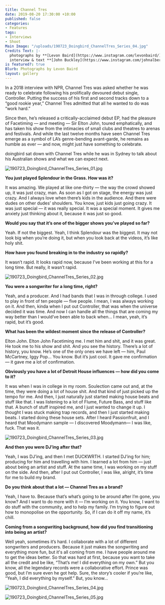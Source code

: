 ```yaml
---
title: Channel Tres
date: 2019-08-20 17:30:00 +10:00
published: false
categories:
- Features
tags:
- Interviews
- Shoot
Main Image: "/uploads/190723_Doingbird_ChannelTres_Series_04.jpg"
Credits Text: |-
  photographs by **[Levon Baird](https://www.instagram.com/levonbaird/)**
  interview & text **[John Buckley](https://www.instagram.com/johnalbertbuckley/)**
is featured?: true
Blurb: Photographs by Levon Baird
layout: gallery
---
```


In a 2018 interview with NPR, Channel Tres was asked whether he was ready to celebrate following his prolifically devoured debut single, Controller. Putting the success of his first and second tracks down to a “good rookie year,” Channel Tres admitted that all he wanted to do was “work hard.”

Since then, he’s released a critically-acclaimed debut EP, had the pleasure of Facetiming — and meeting — Sir Elton John, toured emphatically, and has taken his show from the intimacies of small clubs and theatres to arenas and festivals. And while the last twelve months have seen Channel Tres emerge as a symbol of LA’s genre-bending avant-garde, he remains as humble as ever — and now, might just have something to celebrate. 

doingbird sat down with Channel Tres while he was in Sydney to talk about his Australian shows and what we can expect next.

![190723_Doingbird_ChannelTres_Series_01.jpg](/uploads/190723_Doingbird_ChannelTres_Series_01.jpg)

**You just played Splendour in the Grass. How was it?**

It was amazing. We played at like one-thirty — the way the crowd showed up, it was just crazy, man. As soon as I got on stage, the energy was just crazy. And I always love when there’s kids in the audience. And there were dudes on other dudes’ shoulders. You know, just kids just going crazy. It was just special — it was really special. It was a special moment. It gives me anxiety just thinking about it, because it was just so good. 

**Would you say that it’s one of the bigger shows you’ve played so far?**

Yeah. If not the biggest. Yeah, I think Splendour was the biggest. It may not look big when you’re doing it, but when you look back at the videos, it’s like holy shit. 

**How have you found breaking in to the industry so rapidly?**

It wasn’t rapid. It looks rapid now, because I’ve been working at this for a long time. But really, it wasn’t rapid. 


![190723_Doingbird_ChannelTres_Series_02.jpg](/uploads/190723_Doingbird_ChannelTres_Series_02.jpg)

**You were a songwriter for a long time, right?**

Yeah, and a producer. And I had bands that I was in through college. I used to play in front of ten people — five people. I mean, I was always working on it. And then, kinda when I put out Controller, that was when the universe decided it was time. And now I can handle all the things that are coming my way better than I would’ve been able to back when… I mean, yeah, it’s rapid, but it’s good. 

**What has been the wildest moment since the release of Controller?**

Elton John. Elton John Facetiming me. I met him and shit, and it was great. He took me to his show and shit. And you see the history. There’s a lot of history, you know. He’s one of the only ones we have left — him, Paul McCartney, Iggy Pop… You know. But it’s just cool. It gave me confirmation — it gave me a lot of confirmation. 

**Obviously you have a lot of Detroit House influences — how did you come to it?**

It was when I was in college in my room. Soulection came out and, at the time, they were doing a lot of house shit. And that kind of just picked up the tempo for me. And then, I just naturally just started making house beats and stuff like that. I was listening to a lot of Flume, Future Bass, and stuff like that. A bunch of stuff inspired me, and I just wanted to change it up. I thought I was stuck making trap records, and then I just started making beats. I started doing these house sets. After I heard Passionfruit, and I heard that Moodymann sample — I discovered Moodymann— I was like, fuck. That was it. 

![190723_Doingbird_ChannelTres_Series_03.jpg](/uploads/190723_Doingbird_ChannelTres_Series_03.jpg)

**And then you were DJ’ing after that?**
 
Yeah, I was DJ’ing, and then I met DUCKWRTH. I started DJ’ing for him; producing for him and travelling with him. I learned a lot from him — just about being an artist and stuff. At the same time, I was working on my stuff on the side. And then, after I put out Controller, I was like, alright, it’s time for me to build my brand. 

**Do you think about that a lot — Channel Tres as a brand?**

Yeah, I have to. Because that’s what’s going to be around after I’m gone, you know? And I want to do more with it — I’m working on it. You know, I want to do stuff with the community, and to help my family. I’m trying to figure out how to monopolise on the opportunity. So, if I can do it off my name, it’s chill. 

**Coming from a songwriting background, how did you find transitioning into being an artist?**

Well yeah, sometimes it’s hard. I collaborate with a lot of different songwriters and producers. Because it just makes the songwriting and everything more fun, but it's all coming from me. I have people around me to get the ideas better. So that was hard at first, because you want to take all the credit and be like, “That’s me! I did everything on my own.” But you know, all the legendary records were a collaborative effort. Prince was good, but I’m sure even he got help. Sure, the story’s cooler if you’re like, “Yeah, I did everything by myself.” But, you know…



![190723_Doingbird_ChannelTres_Series_04.jpg](/uploads/190723_Doingbird_ChannelTres_Series_04.jpg)

![190723_Doingbird_ChannelTres_Series_05.jpg](/uploads/190723_Doingbird_ChannelTres_Series_05.jpg)